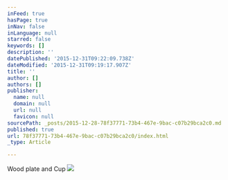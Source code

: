 ```yaml
---
inFeed: true
hasPage: true
inNav: false
inLanguage: null
starred: false
keywords: []
description: ''
datePublished: '2015-12-31T09:22:09.738Z'
dateModified: '2015-12-31T09:19:17.907Z'
title: ''
author: []
authors: []
publisher:
  name: null
  domain: null
  url: null
  favicon: null
sourcePath: _posts/2015-12-28-78f37771-73b4-467e-9bac-c07b29bca2c0.md
published: true
url: 78f37771-73b4-467e-9bac-c07b29bca2c0/index.html
_type: Article

---
```

Wood plate and Cup
![](https://the-grid-user-content.s3-us-west-2.amazonaws.com/00978668-6704-4e49-9bb3-585821f56a96.JPG)